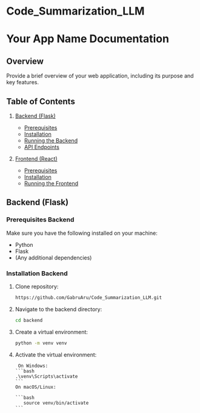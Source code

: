 # Code_Summarization_LLM

# Your App Name Documentation

## Overview
Provide a brief overview of your web application, including its purpose and key features.

## Table of Contents
1. [Backend (Flask)](#backend-flask)
   - [Prerequisites](#prerequisites-backend)
   - [Installation](#installation-backend)
   - [Running the Backend](#running-the-backend)
   - [API Endpoints](#api-endpoints)

2. [Frontend (React)](#frontend-react)
   - [Prerequisites](#prerequisites-frontend)
   - [Installation](#installation-frontend)
   - [Running the Frontend](#running-the-frontend)

## Backend (Flask)

### Prerequisites Backend
Make sure you have the following installed on your machine:
- Python
- Flask
- (Any additional dependencies)

### Installation Backend
1. Clone repository:

   ```bash
   https://github.com/GabruAru/Code_Summarization_LLM.git
   ``````
2. Navigate to the backend directory:

    ```bash
    cd backend
    ```
3. Create a virtual environment:    

    ```bash
    python -m venv venv
    ```
4.  Activate the virtual environment:

         On Windows:
        ```bash
        .\venv\Scripts\activate
        ```
        On macOS/Linux:

        ```bash
           source venv/bin/activate
        ```
